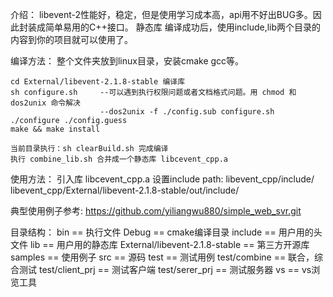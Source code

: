 介绍：
	libevent-2性能好，稳定，但是使用学习成本高，api用不好出BUG多。因此封装成简单易用的C++接口。
	静态库
	编译成功后，使用include,lib两个目录的内容到你的项目就可以使用了。

编译方法：
	整个文件夹放到linux目录，安装cmake gcc等。

	cd External/libevent-2.1.8-stable 编译库
	sh configure.sh     --可以遇到执行权限问题或者文档格式问题。用 chmod 和 dos2unix 命令解决
	                    --dos2unix -f ./config.sub configure.sh ./configure ./config.guess
	make && make install

	当前目录执行：sh clearBuild.sh 完成编译
	执行 combine_lib.sh 合并成一个静态库 libcevent_cpp.a
	
使用方法：
	引入库 libcevent_cpp.a
	设置include path:
	libevent_cpp/include/
	libevent_cpp/External/libevent-2.1.8-stable/out/include/

典型使用例子参考: https://github.com/yiliangwu880/simple_web_svr.git

目录结构：
	bin					             == 执行文件
	Debug		                     == cmake编译目录
	include		                     == 用户用的头文件
	lib                              == 用户用的静态库
	External/libevent-2.1.8-stable	 == 第三方开源库
	samples					         == 使用例子
	src						         == 源码
	test					         == 测试用例
	test/combine	                 == 联合，综合测试
	test/client_prj                  == 测试客户端
	test/serer_prj	                 == 测试服务器
	vs                               == vs浏览工具




